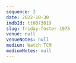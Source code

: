 ```yaml
---
sequence: 2
date: 2022-10-30
imdbId: tt0073019
slug: friday-foster-1975
venue: null
venueNotes: null
medium: Watch TCM
mediumNotes: null
---
```


